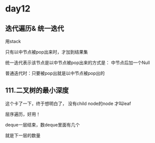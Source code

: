 # day12
##  迭代遍历& 统一迭代
用stack

只有以中节点被pop出来时，才加到结果集

统一迭代表示该节点是以中节点被pop出来的方式是： 中节点后加一个Null

普通迭代时：只要被pop出就是以中节点被pop出的


## 111.二叉树的最小深度
这个卡了一下，终于想明白了， 没有child node的node 才叫leaf

层序遍历，好用！

deque一层结束，数deque里面有几个

就是下一层的数量

## 
## 
